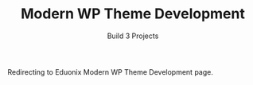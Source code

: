 ﻿---
layout: distill
title: Modern WP Theme Development
subtitle: Build 3 Projects
description: 2020 • Eduonix
logo: eduonix-logo.png
img:
importance: 2
category: Online

redirect: https://www.eduonix.com/modern-wordpress-theme-development
---

Redirecting to Eduonix Modern WP Theme Development page.
